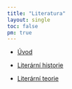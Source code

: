 ```yaml
---
title: "Literatura"
layout: single
toc: false
pm: true
---
```

<div id="menu">
    <section id="menu-section">

- [Úvod](/notes/school/czech/literature/introduction-to-literature)
- [Literární historie](/notes/school/czech/literature/literary-history/)
- [Literární teorie](/notes/school/czech/literature/literary-theory/)
    
    </section>
</div>